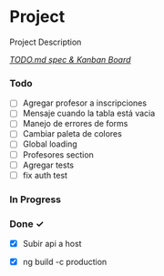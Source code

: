 # Project

Project Description

<em>[TODO.md spec & Kanban Board](https://bit.ly/3fCwKfM)</em>

### Todo

- [ ] Agregar profesor a inscripciones  
- [ ] Mensaje cuando la tabla está vacia  
- [ ] Manejo de errores de forms  
- [ ] Cambiar paleta de colores  
- [ ] Global loading  
- [ ] Profesores section  
- [ ] Agregar tests  
- [ ] fix auth test  

### In Progress


### Done ✓

- [x] Subir api a host  
- [x] ng build -c production  

